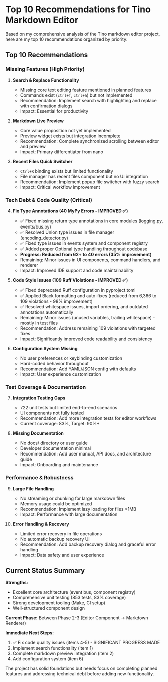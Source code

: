 # Top 10 Recommendations for Tino Markdown Editor

Based on my comprehensive analysis of the Tino markdown editor project, here are my top 10 recommendations organized by priority:

## **Top 10 Recommendations**

### **Missing Features (High Priority)**

1. **Search & Replace Functionality**
   - Missing core text editing feature mentioned in planned features
   - Commands exist (`ctrl+f`, `ctrl+h`) but not implemented
   - Recommendation: Implement search with highlighting and replace with confirmation dialogs
   - Impact: Essential for productivity

2. **Markdown Live Preview**
   - Core value proposition not yet implemented
   - Preview widget exists but integration incomplete
   - Recommendation: Complete synchronized scrolling between editor and preview
   - Impact: Primary differentiator from nano

3. **Recent Files Quick Switcher** 
   - `Ctrl+R` binding exists but limited functionality
   - File manager has recent files component but no UI integration
   - Recommendation: Implement popup file switcher with fuzzy search
   - Impact: Critical workflow improvement

### **Tech Debt & Code Quality (Critical)**

4. **Fix Type Annotations (40 MyPy Errors - IMPROVED ✅)** 
   - ✅ Fixed missing return type annotations in core modules (logging.py, events/bus.py)
   - ✅ Resolved Union type issues in file manager (encoding_detector.py)
   - ✅ Fixed type issues in events system and component registry
   - ✅ Added proper Optional type handling throughout codebase
   - **Progress: Reduced from 62+ to 40 errors (35% improvement)**
   - Remaining: Minor issues in UI components, command handlers, and renderer
   - Impact: Improved IDE support and code maintainability

5. **Code Style Issues (109 Ruff Violations - IMPROVED ✅)**
   - ✅ Fixed deprecated Ruff configuration in pyproject.toml
   - ✅ Applied Black formatting and auto-fixes (reduced from 6,366 to 109 violations - 98% improvement)
   - ✅ Resolved whitespace issues, import ordering, and outdated annotations automatically
   - Remaining: Minor issues (unused variables, trailing whitespace) - mostly in test files
   - Recommendation: Address remaining 109 violations with targeted fixes
   - Impact: Significantly improved code readability and consistency

6. **Configuration System Missing**
   - No user preferences or keybinding customization
   - Hard-coded behavior throughout
   - Recommendation: Add YAML/JSON config with defaults
   - Impact: User experience customization

### **Test Coverage & Documentation**

7. **Integration Testing Gaps**
   - 722 unit tests but limited end-to-end scenarios
   - UI components not fully tested 
   - Recommendation: Add more integration tests for editor workflows
   - Current coverage: 83%, Target: 90%+

8. **Missing Documentation**
   - No docs/ directory or user guide
   - Developer documentation minimal
   - Recommendation: Add user manual, API docs, and architecture guide
   - Impact: Onboarding and maintenance

### **Performance & Robustness**

9. **Large File Handling**
   - No streaming or chunking for large markdown files
   - Memory usage could be optimized
   - Recommendation: Implement lazy loading for files >1MB
   - Impact: Performance with large documentation

10. **Error Handling & Recovery**
    - Limited error recovery in file operations
    - No automatic backup recovery UI
    - Recommendation: Add backup recovery dialog and graceful error handling
    - Impact: Data safety and user experience

## **Current Status Summary**

**Strengths:**
- Excellent core architecture (event bus, component registry)  
- Comprehensive unit testing (853 tests, 83% coverage)
- Strong development tooling (Make, CI setup)
- Well-structured component design

**Current Phase:** Between Phase 2-3 (Editor Component → Markdown Renderer)

**Immediate Next Steps:**
1. ✅ Fix code quality issues (items 4-5) - SIGNIFICANT PROGRESS MADE
2. Implement search functionality (item 1) 
3. Complete markdown preview integration (item 2)
4. Add configuration system (item 6)

The project has solid foundations but needs focus on completing planned features and addressing technical debt before adding new functionality.